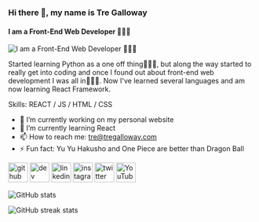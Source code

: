 ### Hi there 👋, my name is Tre Galloway
#### I am a Front-End Web Developer 🧑🏽‍💻
![I am a Front-End Web Developer 🧑🏽‍💻](https://drive.google.com/file/d/18sEj2UFFIvEZJ06Tr9Q2KRbyBirPHLlw/view?usp=sharing)

Started learning Python as a one off thing🤷🏽‍♂️, but along the way started to really get into coding and once I found out about front-end web development I was all in🧑🏽‍💻. Now I've learned several languages and am now learning React Framework.

Skills: REACT / JS / HTML / CSS

- 🔭 I’m currently working on my personal website 
- 🌱 I’m currently learning React 
- 📫 How to reach me: tre@tregalloway.com 
- ⚡ Fun fact: Yu Yu Hakusho and One Piece are better than Dragon Ball 


[<img src='https://cdn.jsdelivr.net/npm/simple-icons@3.0.1/icons/github.svg' alt='github' height='40'>](https://github.com/tregalloway)  [<img src='https://cdn.jsdelivr.net/npm/simple-icons@3.0.1/icons/dev-dot-to.svg' alt='dev' height='40'>](https://dev.to/tregalloway)  [<img src='https://cdn.jsdelivr.net/npm/simple-icons@3.0.1/icons/linkedin.svg' alt='linkedin' height='40'>](https://www.linkedin.com/in/tregalloway/)  [<img src='https://cdn.jsdelivr.net/npm/simple-icons@3.0.1/icons/instagram.svg' alt='instagram' height='40'>](https://www.instagram.com/bytregalloway/)  [<img src='https://cdn.jsdelivr.net/npm/simple-icons@3.0.1/icons/twitter.svg' alt='twitter' height='40'>](https://twitter.com/bytregalloway)  [<img src='https://cdn.jsdelivr.net/npm/simple-icons@3.0.1/icons/youtube.svg' alt='YouTube' height='40'>](https://www.youtube.com/channel/UCRQPGu1zovYhIdP86WCTKLw)  

![GitHub stats](https://github-readme-stats.vercel.app/api?username=tregalloway&show_icons=true)  

![GitHub streak stats](https://github-readme-streak-stats.herokuapp.com/?user=tregalloway)  


